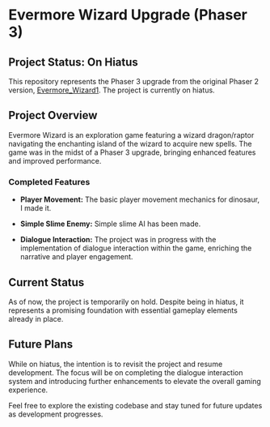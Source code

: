# Evermore Wizard Upgrade (Phaser 3)

## Project Status: On Hiatus

This repository represents the Phaser 3 upgrade from the original Phaser 2 version, [Evermore_Wizard1](https://github.com/tpascua11/Evermore_Wizard1). The project is currently on hiatus.

## Project Overview

Evermore Wizard is an exploration game featuring a wizard dragon/raptor navigating the enchanting island of the wizard to acquire new spells. The game was in the midst of a Phaser 3 upgrade, bringing enhanced features and improved performance.

### Completed Features

- **Player Movement:** The basic player movement mechanics for dinosaur, I made it.
  
- **Simple Slime Enemy:** Simple slime AI has been made.

- **Dialogue Interaction:** The project was in progress with the implementation of dialogue interaction within the game, enriching the narrative and player engagement.

## Current Status

As of now, the project is temporarily on hold. Despite being in hiatus, it represents a promising foundation with essential gameplay elements already in place.

## Future Plans

While on hiatus, the intention is to revisit the project and resume development. The focus will be on completing the dialogue interaction system and introducing further enhancements to elevate the overall gaming experience.

Feel free to explore the existing codebase and stay tuned for future updates as development progresses.
